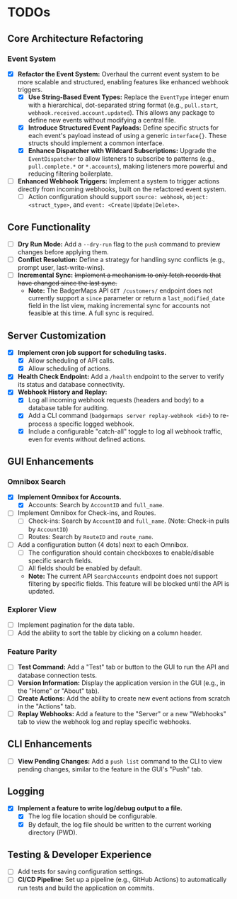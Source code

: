 # TODOs

## Core Architecture Refactoring

### Event System

- [x] **Refactor the Event System:** Overhaul the current event system to be more scalable and structured, enabling features like enhanced webhook triggers.
    - [x] **Use String-Based Event Types:** Replace the `EventType` integer enum with a hierarchical, dot-separated string format (e.g., `pull.start`, `webhook.received.account.updated`). This allows any package to define new events without modifying a central file.
    - [x] **Introduce Structured Event Payloads:** Define specific structs for each event's payload instead of using a generic `interface{}`. These structs should implement a common interface.
    - [x] **Enhance Dispatcher with Wildcard Subscriptions:** Upgrade the `EventDispatcher` to allow listeners to subscribe to patterns (e.g., `pull.complete.*` or `*.accounts`), making listeners more powerful and reducing filtering boilerplate.
- [ ] **Enhanced Webhook Triggers:** Implement a system to trigger actions directly from incoming webhooks, built on the refactored event system.
    - [ ] Action configuration should support `source: webhook`, `object: <struct_type>`, and `event: <Create|Update|Delete>`.

## Core Functionality

- [ ] **Dry Run Mode:** Add a `--dry-run` flag to the `push` command to preview changes before applying them.
- [ ] **Conflict Resolution:** Define a strategy for handling sync conflicts (e.g., prompt user, last-write-wins).
- [ ] **Incremental Sync:** ~~Implement a mechanism to only fetch records that have changed since the last sync.~~
    - **Note:** The BadgerMaps API `GET /customers/` endpoint does not currently support a `since` parameter or return a `last_modified_date` field in the list view, making incremental sync for accounts not feasible at this time. A full sync is required.

## Server Customization

- [x] **Implement cron job support for scheduling tasks.**
    - [x] Allow scheduling of API calls.
    - [x] Allow scheduling of actions.
- [x] **Health Check Endpoint:** Add a `/health` endpoint to the server to verify its status and database connectivity.
- [x] **Webhook History and Replay:**
    - [x] Log all incoming webhook requests (headers and body) to a database table for auditing.
    - [x] Add a CLI command (`badgermaps server replay-webhook <id>`) to re-process a specific logged webhook.
    - [x] Include a configurable "catch-all" toggle to log all webhook traffic, even for events without defined actions.

## GUI Enhancements

### Omnibox Search

- [x] **Implement Omnibox for Accounts.**
    - [x] Accounts: Search by `AccountID` and `full_name`.
- [ ] Implement Omnibox for Check-ins, and Routes.
    - [ ] Check-ins: Search by `AccountID` and `full_name`. (Note: Check-in pulls by `AccountID`)
    - [ ] Routes: Search by `RouteID` and `route_name`.
- [ ] Add a configuration button (4 dots) next to each Omnibox.
    - [ ] The configuration should contain checkboxes to enable/disable specific search fields.
    - [ ] All fields should be enabled by default.
    - **Note:** The current API `SearchAccounts` endpoint does not support filtering by specific fields. This feature will be blocked until the API is updated.

### Explorer View

- [ ] Implement pagination for the data table.
- [ ] Add the ability to sort the table by clicking on a column header.

### Feature Parity

- [ ] **Test Command:** Add a "Test" tab or button to the GUI to run the API and database connection tests.
- [ ] **Version Information:** Display the application version in the GUI (e.g., in the "Home" or "About" tab).
- [ ] **Create Actions:** Add the ability to create new event actions from scratch in the "Actions" tab.
- [ ] **Replay Webhooks:** Add a feature to the "Server" or a new "Webhooks" tab to view the webhook log and replay specific webhooks.

## CLI Enhancements

- [ ] **View Pending Changes:** Add a `push list` command to the CLI to view pending changes, similar to the feature in the GUI's "Push" tab.

## Logging

- [x] **Implement a feature to write log/debug output to a file.**
    - [x] The log file location should be configurable.
    - [x] By default, the log file should be written to the current working directory (PWD).

## Testing & Developer Experience

- [ ] Add tests for saving configuration settings.
- [ ] **CI/CD Pipeline:** Set up a pipeline (e.g., GitHub Actions) to automatically run tests and build the application on commits.
